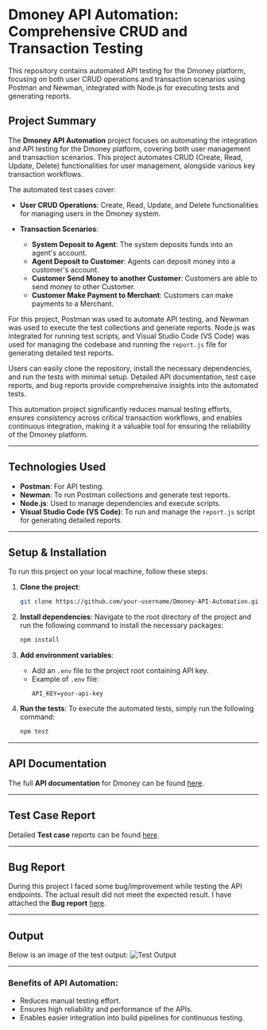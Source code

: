 # Dmoney API Automation: Comprehensive CRUD and Transaction Testing

This repository contains automated API testing for the Dmoney platform, focusing on both user CRUD operations and transaction scenarios using Postman and Newman, integrated with Node.js for executing tests and generating reports.

## Project Summary

The **Dmoney API Automation** project focuses on automating the integration and API testing for the Dmoney platform, covering both user management and transaction scenarios. This project automates CRUD (Create, Read, Update, Delete) functionalities for user management, alongside various key transaction workflows.

The automated test cases cover:

- **User CRUD Operations**: Create, Read, Update, and Delete functionalities for managing users in the Dmoney system.
  
- **Transaction Scenarios**:
  - **System Deposit to Agent**: The system deposits funds into an agent's account.
  - **Agent Deposit to Customer**: Agents can deposit money into a customer's account.
  - **Customer Send Money to another Customer**: Customers are able to send money to other Customer.
  - **Customer Make Payment to Merchant**: Customers can make payments to a Merchant.

For this project, Postman was used to automate API testing, and Newman was used to execute the test collections and generate reports. Node.js was integrated for running test scripts, and Visual Studio Code (VS Code) was used for managing the codebase and running the `report.js` file for generating detailed test reports.

Users can easily clone the repository, install the necessary dependencies, and run the tests with minimal setup. Detailed API documentation, test case reports, and bug reports provide comprehensive insights into the automated tests.

This automation project significantly reduces manual testing efforts, ensures consistency across critical transaction workflows, and enables continuous integration, making it a valuable tool for ensuring the reliability of the Dmoney platform.

---

## Technologies Used

- **Postman**: For API testing.
- **Newman**: To run Postman collections and generate test reports.
- **Node.js**: Used to manage dependencies and execute scripts.
- **Visual Studio Code (VS Code)**: To run and manage the `report.js` script for generating detailed reports.

---

## Setup & Installation

To run this project on your local machine, follow these steps:

1. **Clone the project**:
    ```bash
    git clone https://github.com/your-username/Dmoney-API-Automation.git
    ```

2. **Install dependencies**:
    Navigate to the root directory of the project and run the following command to install the necessary packages:
    ```bash
    npm install
    ```

3. **Add environment variables**:
    - Add an `.env` file to the project root containing API key.
    - Example of `.env` file:
      ```
      API_KEY=your-api-key
      ```

4. **Run the tests**:
    To execute the automated tests, simply run the following command:
    ```bash
    npm test
    ```

---

## API Documentation

The full **API documentation** for Dmoney can be found [here](#).

---

## Test Case Report

Detailed **Test case** reports can be found [here](#).

---

## Bug Report

During this project I faced some bug/improvement while testing the API endpoints. The actual result did not meet the expected result. I have attached the **Bug report** [here](#).

---

## Output

Below is an image of the test output:
![Test Output](path/to/output-image.png)

---

### Benefits of API Automation:
- Reduces manual testing effort.
- Ensures high reliability and performance of the APIs.
- Enables easier integration into build pipelines for continuous testing.
